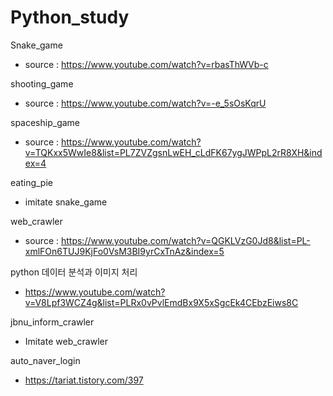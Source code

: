 # Python_study

Snake_game
 - source : https://www.youtube.com/watch?v=rbasThWVb-c

shooting_game
 - source : https://www.youtube.com/watch?v=-e_5sOsKqrU

spaceship_game
 - source : https://www.youtube.com/watch?v=TQKxx5WwIe8&list=PL7ZVZgsnLwEH_cLdFK67ygJWPpL2rR8XH&index=4

eating_pie
 - imitate snake_game

 web_crawler
  - source : https://www.youtube.com/watch?v=QGKLVzG0Jd8&list=PL-xmlFOn6TUJ9KjFo0VsM3BI9yrCxTnAz&index=5

python 데이터 분석과 이미지 처리
 - https://www.youtube.com/watch?v=V8Lpf3WCZ4g&list=PLRx0vPvlEmdBx9X5xSgcEk4CEbzEiws8C

jbnu_inform_crawler
 - Imitate web_crawler

auto_naver_login
 - https://tariat.tistory.com/397
